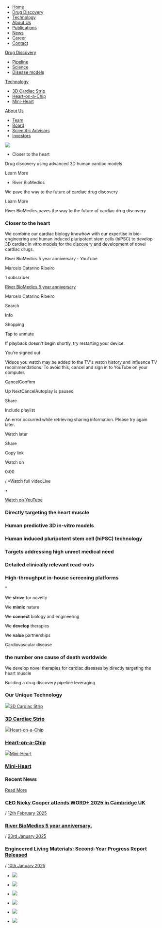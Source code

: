 - [Home](https://riverbiomedics.com/)
- [Drug Discovery](https://riverbiomedics.com/index.php/drug-discovery/)
- [Technology](https://riverbiomedics.com/index.php/technology/)
- [About Us](https://riverbiomedics.com/index.php/about-us/)
- [Publications](https://riverbiomedics.com/index.php/publications/)
- [News](https://riverbiomedics.com/index.php/news/)
- [Career](https://riverbiomedics.com/index.php/career2/)
- [Contact](https://riverbiomedics.com/index.php/contact2/)

[Drug Discovery](https://riverbiomedics.com/#menu-main-navigation)

- [Pipeline](https://riverbiomedics.com/index.php/portfolio/pipeline/)
- [Science](https://riverbiomedics.com/index.php/portfolio/science/)
- [Disease models](https://riverbiomedics.com/index.php/portfolio/disease-models/)

[Technology](https://riverbiomedics.com/#menu-main-navigation)

- [3D Cardiac Strip](https://riverbiomedics.com/index.php/portfolio/cardiac-strip/)
- [Heart-on-a-Chip](https://riverbiomedics.com/index.php/portfolio/heart-on-a-chip/)
- [Mini-Heart](https://riverbiomedics.com/index.php/portfolio/mini-heart/)

[About Us](https://riverbiomedics.com/#menu-main-navigation)

- [Team](https://riverbiomedics.com/index.php/portfolio/the-team/)
- [Board](https://riverbiomedics.com/index.php/portfolio/board/)
- [Scientific Advisors](https://riverbiomedics.com/index.php/portfolio/scientific-advisory-board/)
- [Investors](https://riverbiomedics.com/index.php/portfolio/investors/)

[![](https://riverbiomedics.com/wp-content/uploads/2019/05/Logo-River-Biomedics-e1558894507581.png)](https://riverbiomedics.com/)

- Closer to the heart



























Drug discovery using advanced 3D human cardiac models













Learn More

- River BioMedics



























We pave the way to the future of cardiac drug discovery













Learn More


River BioMedics paves the way to the future of cardiac drug discovery

### Closer to the heart

We combine our cardiac biology knowhow with our expertise in bio-engineering and human induced pluripotent stem cells (hiPSC) to develop 3D cardiac in vitro models for the discovery and development of novel cardiac drugs.

River BioMedics 5 year anniversary - YouTube

Marcelo Catarino Ribeiro

1 subscriber

[River BioMedics 5 year anniversary](https://www.youtube.com/watch?v=zckSOSc7bBk)

Marcelo Catarino Ribeiro

Search

Info

Shopping

Tap to unmute

If playback doesn't begin shortly, try restarting your device.

You're signed out

Videos you watch may be added to the TV's watch history and influence TV recommendations. To avoid this, cancel and sign in to YouTube on your computer.

CancelConfirm

Up NextCancelAutoplay is paused

Share

Include playlist

An error occurred while retrieving sharing information. Please try again later.

Watch later

Share

Copy link

Watch on

0:00

/
•Watch full videoLive

•

[Watch on YouTube](https://www.youtube.com/watch?v=zckSOSc7bBk "Watch on YouTube")

### Directly targeting the heart muscle

### Human predictive 3D in-vitro models

### Human induced pluripotent stem cell (hiPSC) technology

### Targets addressing high unmet medical need

### Detailed clinically relevant read-outs

### High-throughput in-house screening platforms

“

We **strive** for novelty

We **mimic** nature

We **connect** biology and engineering

We **develop** therapies

We **value** partnerships

Cardiovascular disease

### the number one cause of death worldwide

We develop novel therapies for cardiac diseases by directly targeting the heart muscle

Building a drug discovery pipeline leveraging

### Our Unique Technology

[![](https://riverbiomedics.com/wp-content/uploads/2021/11/3D-strip.png)3D Cardiac Strip](https://riverbiomedics.com/index.php/portfolio/cardiac-strip/)

### [3D Cardiac Strip](https://riverbiomedics.com/index.php/portfolio/cardiac-strip/)

[![](https://riverbiomedics.com/wp-content/uploads/2021/12/heart-on-a-chip-1.png)Heart-on-a-Chip](https://riverbiomedics.com/index.php/portfolio/heart-on-a-chip/)

### [Heart-on-a-Chip](https://riverbiomedics.com/index.php/portfolio/heart-on-a-chip/)

[![](https://riverbiomedics.com/wp-content/uploads/2021/11/miniheart.png)Mini-Heart](https://riverbiomedics.com/index.php/portfolio/mini-heart/)

### [Mini-Heart](https://riverbiomedics.com/index.php/portfolio/mini-heart/)

### Recent News

[Read More](https://riverbiomedics.com/index.php/news/)

### [CEO Nicky Cooper attends WORD+ 2025 in Cambridge UK](https://riverbiomedics.com/index.php/2025/02/12/ceo-nicky-cooper-attended-word-2025-in-cambridge-uk/)

/ [12th February 2025](https://riverbiomedics.com/index.php/2025/02/12/)

### [River BioMedics 5 year anniversary.](https://riverbiomedics.com/index.php/2025/01/23/river-biomedics-5-year-anniversary/)

/ [23rd January 2025](https://riverbiomedics.com/index.php/2025/01/23/)

### [Engineered Living Materials: Second-Year Progress Report Released](https://riverbiomedics.com/index.php/2025/01/10/engineered-living-materials-second-year-progress-report-released/)

/ [10th January 2025](https://riverbiomedics.com/index.php/2025/01/10/)

- ![](https://riverbiomedics.com/wp-content/uploads/2019/05/Logo-UT-300x51.jpg)

- [![](https://riverbiomedics.com/wp-content/uploads/2023/07/AST-logo-final-300x200.png)](https://riverbiomedics.com/wp-content/uploads/2023/07/AST-logo-final.png)

- [![](https://riverbiomedics.com/wp-content/uploads/2024/06/Logo_SD_Dark-Blue-Light-Blue_RGB-300x129.png)](https://riverbiomedics.com/wp-content/uploads/2024/06/Logo_SD_Dark-Blue-Light-Blue_RGB.png)

- [![](https://riverbiomedics.com/wp-content/uploads/2024/08/smaller-transparent-logo-90x63-1.png)](https://riverbiomedics.com/wp-content/uploads/2024/08/smaller-transparent-logo-90x63-1.png)

- [![](https://riverbiomedics.com/wp-content/uploads/2024/08/novel-t-300x77.png)](https://riverbiomedics.com/wp-content/uploads/2024/08/novel-t.png)

- [![](https://riverbiomedics.com/wp-content/uploads/2019/05/Logo-hDMT-e1558979444977-300x122.png)](https://riverbiomedics.com/wp-content/uploads/2019/05/Logo-hDMT-e1558979444977.png)